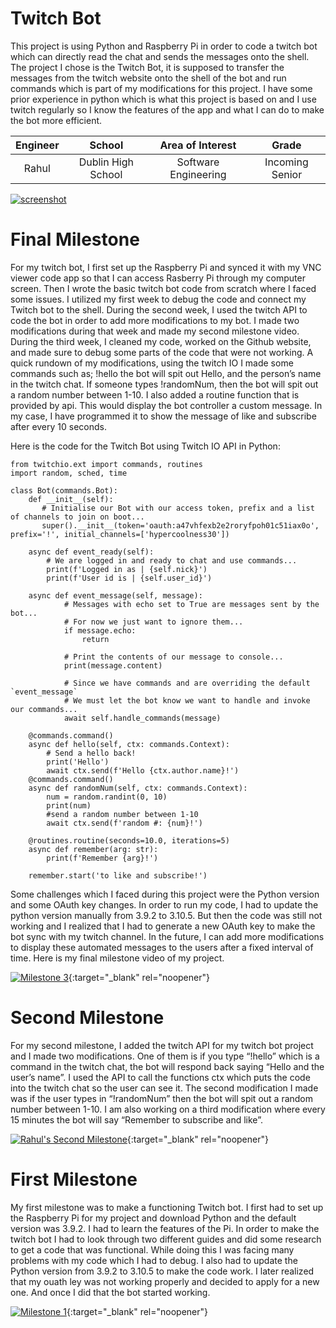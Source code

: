 ﻿# Twitch Bot
This project is using Python and Raspberry Pi in order to code a twitch bot which can directly read the chat and sends the messages onto the shell. The project I chose is the Twitch Bot, it is supposed to transfer the messages from the twitch website onto the shell of the bot and run commands which is part of my modifications for this project. I have some prior experience in python which is what this project is based on and I use twitch regularly so I know the features of the app and what I can do to make the bot more efficient. 

| **Engineer** | **School** | **Area of Interest** | **Grade** |
|:--:|:--:|:--:|:--:|
| Rahul | Dublin High School | Software Engineering | Incoming Senior |

<a href="https://ibb.co/qk4hBxH"><img src="https://i.ibb.co/6gpGYNK/screenshot.png" alt="screenshot" border="0"></a>
  
# Final Milestone
For my twitch bot, I first set up the Raspberry Pi and synced it with my VNC viewer code app so that I can access Rasberry Pi through my computer screen. Then I  wrote the basic twitch bot code from scratch where I faced some issues. I utilized my first week to debug the code and connect my Twitch bot to the shell. During the second week, I used the twitch API to code the bot in order to add more modifications to my bot. I made two modifications during that week and made my second milestone video. During the third week, I cleaned my code, worked on the Github website, and made sure to debug some parts of the code that were not working. A quick rundown of my modifications, using the twitch IO I made some commands such as; !hello the bot will spit out Hello, and the person’s name in the twitch chat. If someone types !randomNum, then the bot will spit out a random number between 1-10. I also added a routine function that is provided by api. This would display the bot controller a custom message. In my case, I have programmed it to show the message of like and subscribe after every 10 seconds.

Here is the code for the Twitch Bot using Twitch IO API in Python:

```
from twitchio.ext import commands, routines
import random, sched, time 

class Bot(commands.Bot):
    def __init__(self):
       # Initialise our Bot with our access token, prefix and a list of channels to join on boot...
       super().__init__(token='oauth:a47vhfexb2e2roryfpoh01c51iax0o', prefix='!', initial_channels=['hypercoolness30'])

    async def event_ready(self):
        # We are logged in and ready to chat and use commands...
        print(f'Logged in as | {self.nick}')
        print(f'User id is | {self.user_id}')

    async def event_message(self, message):
            # Messages with echo set to True are messages sent by the bot...
            # For now we just want to ignore them...
            if message.echo:
                return

            # Print the contents of our message to console...
            print(message.content)

            # Since we have commands and are overriding the default `event_message`
            # We must let the bot know we want to handle and invoke our commands...
            await self.handle_commands(message)

    @commands.command()
    async def hello(self, ctx: commands.Context):
        # Send a hello back!
        print('Hello')
        await ctx.send(f'Hello {ctx.author.name}!')
    @commands.command()
    async def randomNum(self, ctx: commands.Context):
        num = random.randint(0, 10)
        print(num)
        #send a random number between 1-10
        await ctx.send(f'random #: {num}!')
    
    @routines.routine(seconds=10.0, iterations=5)
    async def remember(arg: str):
        print(f'Remember {arg}!')
        
    remember.start('to like and subscribe!')
```

Some challenges which I faced during this project were the Python version and some OAuth key changes. In order to run my code, I had to update the python version manually from 3.9.2 to 3.10.5. But then the code was still not working and I realized that I had to generate a new OAuth key to make the bot sync with my twitch channel. In the future, I can add more modifications to display these automated messages to the users after a fixed interval of time. Here is my final milestone video of my project.

[![Milestone 3](https://res.cloudinary.com/marcomontalbano/image/upload/v1656623081/video_to_markdown/images/youtube--K2IrG8-i3lM-c05b58ac6eb4c4700831b2b3070cd403.jpg)](https://www.youtube.com/watch?v=K2IrG8-i3lM "Milestone 3"){:target="_blank" rel="noopener"}

# Second Milestone
For my second milestone, I added the twitch API for my twitch bot project and I made two modifications. One of them is if you type “!hello” which is a command in the twitch chat, the bot will respond back saying “Hello and the user’s name”. I used the API to call the functions ctx which puts the code into the twitch chat so the user can see it. The second modification I made was if the user types in “!randomNum” then the bot will spit out a random number between 1-10. I am also working on a third modification where every 15 minutes the bot will say “Remember to subscribe and like”.

[![Rahul's Second Milestone](https://res.cloudinary.com/marcomontalbano/image/upload/v1656105469/video_to_markdown/images/youtube--VZ5WCXRN4-s-c05b58ac6eb4c4700831b2b3070cd403.jpg)](https://www.youtube.com/watch?v=VZ5WCXRN4-s "Rahul's Second Milestone"){:target="_blank" rel="noopener"}

# First Milestone
My first milestone was to make a functioning Twitch bot. I first had to set up the Raspberry Pi for my project and download Python and the default version was 3.9.2.  I had to learn the features of the Pi. In order to make the twitch bot I had to look through two different guides and did some research to get a code that was functional. While doing this I was facing many problems with my code which I had to debug. I also had to update the Python version from 3.9.2 to 3.10.5 to make the code work. I later realized that my ouath ley was not working properly and decided to apply for a new one. And once I did that the bot started working.

[![Milestone 1](https://res.cloudinary.com/marcomontalbano/image/upload/v1655844344/video_to_markdown/images/youtube--RvDTBw8fGOY-c05b58ac6eb4c4700831b2b3070cd403.jpg)](https://www.youtube.com/watch?v=RvDTBw8fGOY "Milestone 1"){:target="_blank" rel="noopener"}
